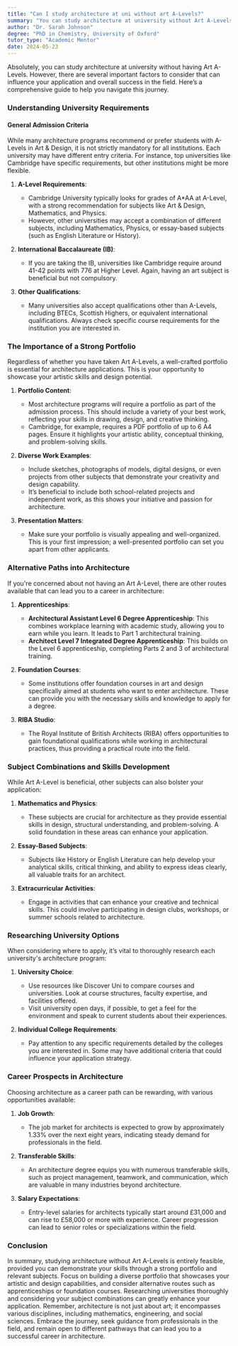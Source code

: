 ```yaml
---
title: "Can I study architecture at uni without art A-Levels?"
summary: "You can study architecture at university without Art A-Levels, but requirements vary by institution. Research each program's criteria for success."
author: "Dr. Sarah Johnson"
degree: "PhD in Chemistry, University of Oxford"
tutor_type: "Academic Mentor"
date: 2024-05-23
---
```


Absolutely, you can study architecture at university without having Art A-Levels. However, there are several important factors to consider that can influence your application and overall success in the field. Here’s a comprehensive guide to help you navigate this journey.

### Understanding University Requirements

#### General Admission Criteria
While many architecture programs recommend or prefer students with A-Levels in Art & Design, it is not strictly mandatory for all institutions. Each university may have different entry criteria. For instance, top universities like Cambridge have specific requirements, but other institutions might be more flexible.

1. **A-Level Requirements**: 
   - Cambridge University typically looks for grades of A*AA at A-Level, with a strong recommendation for subjects like Art & Design, Mathematics, and Physics.
   - However, other universities may accept a combination of different subjects, including Mathematics, Physics, or essay-based subjects (such as English Literature or History).

2. **International Baccalaureate (IB)**: 
   - If you are taking the IB, universities like Cambridge require around 41-42 points with 776 at Higher Level. Again, having an art subject is beneficial but not compulsory.

3. **Other Qualifications**: 
   - Many universities also accept qualifications other than A-Levels, including BTECs, Scottish Highers, or equivalent international qualifications. Always check specific course requirements for the institution you are interested in.

### The Importance of a Strong Portfolio

Regardless of whether you have taken Art A-Levels, a well-crafted portfolio is essential for architecture applications. This is your opportunity to showcase your artistic skills and design potential.

1. **Portfolio Content**:
   - Most architecture programs will require a portfolio as part of the admission process. This should include a variety of your best work, reflecting your skills in drawing, design, and creative thinking.
   - Cambridge, for example, requires a PDF portfolio of up to 6 A4 pages. Ensure it highlights your artistic ability, conceptual thinking, and problem-solving skills.

2. **Diverse Work Examples**:
   - Include sketches, photographs of models, digital designs, or even projects from other subjects that demonstrate your creativity and design capability.
   - It’s beneficial to include both school-related projects and independent work, as this shows your initiative and passion for architecture.

3. **Presentation Matters**:
   - Make sure your portfolio is visually appealing and well-organized. This is your first impression; a well-presented portfolio can set you apart from other applicants.

### Alternative Paths into Architecture

If you're concerned about not having an Art A-Level, there are other routes available that can lead you to a career in architecture:

1. **Apprenticeships**:
   - **Architectural Assistant Level 6 Degree Apprenticeship**: This combines workplace learning with academic study, allowing you to earn while you learn. It leads to Part 1 architectural training.
   - **Architect Level 7 Integrated Degree Apprenticeship**: This builds on the Level 6 apprenticeship, completing Parts 2 and 3 of architectural training.

2. **Foundation Courses**:
   - Some institutions offer foundation courses in art and design specifically aimed at students who want to enter architecture. These can provide you with the necessary skills and knowledge to apply for a degree.

3. **RIBA Studio**: 
   - The Royal Institute of British Architects (RIBA) offers opportunities to gain foundational qualifications while working in architectural practices, thus providing a practical route into the field.

### Subject Combinations and Skills Development

While Art A-Level is beneficial, other subjects can also bolster your application:

1. **Mathematics and Physics**:
   - These subjects are crucial for architecture as they provide essential skills in design, structural understanding, and problem-solving. A solid foundation in these areas can enhance your application.

2. **Essay-Based Subjects**:
   - Subjects like History or English Literature can help develop your analytical skills, critical thinking, and ability to express ideas clearly, all valuable traits for an architect.

3. **Extracurricular Activities**:
   - Engage in activities that can enhance your creative and technical skills. This could involve participating in design clubs, workshops, or summer schools related to architecture.

### Researching University Options

When considering where to apply, it’s vital to thoroughly research each university's architecture program:

1. **University Choice**:
   - Use resources like Discover Uni to compare courses and universities. Look at course structures, faculty expertise, and facilities offered.
   - Visit university open days, if possible, to get a feel for the environment and speak to current students about their experiences.

2. **Individual College Requirements**:
   - Pay attention to any specific requirements detailed by the colleges you are interested in. Some may have additional criteria that could influence your application strategy.

### Career Prospects in Architecture

Choosing architecture as a career path can be rewarding, with various opportunities available:

1. **Job Growth**:
   - The job market for architects is expected to grow by approximately 1.33% over the next eight years, indicating steady demand for professionals in the field.

2. **Transferable Skills**:
   - An architecture degree equips you with numerous transferable skills, such as project management, teamwork, and communication, which are valuable in many industries beyond architecture.

3. **Salary Expectations**:
   - Entry-level salaries for architects typically start around £31,000 and can rise to £58,000 or more with experience. Career progression can lead to senior roles or specializations within the field.

### Conclusion

In summary, studying architecture without Art A-Levels is entirely feasible, provided you can demonstrate your skills through a strong portfolio and relevant subjects. Focus on building a diverse portfolio that showcases your artistic and design capabilities, and consider alternative routes such as apprenticeships or foundation courses. Researching universities thoroughly and considering your subject combinations can greatly enhance your application. Remember, architecture is not just about art; it encompasses various disciplines, including mathematics, engineering, and social sciences. Embrace the journey, seek guidance from professionals in the field, and remain open to different pathways that can lead you to a successful career in architecture.
    